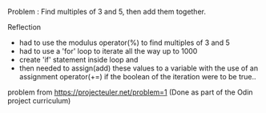 Problem : Find multiples of 3 and 5, then add them together.

Reflection
- had to use the modulus operator(%) to find multiples of 3 and 5
- had to use a 'for' loop to iterate all the way up to 1000
- create 'if' statement inside loop and
- then needed to assign(add) these values to a variable with the use of an assignment operator(+=) if the boolean of the iteration were to be true..

problem from https://projecteuler.net/problem=1 (Done as part of the Odin project curriculum)
